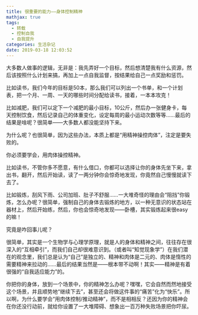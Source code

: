 ```yaml
---
title: 很重要的能力——身体控制精神
mathjax: true
tags:
  - 转载
  - 控制自我
  - 自我提升
categories: 生活杂记
date: 2019-03-18 12:03:52
---
```

大多数人做事的逻辑，无非是：我先弄好一个目标，然后想清楚我有什么资源，然后该按照什么计划来搞，再加上一点自我监督，按结果给自己一点奖励和惩罚。

比如读书，我们今年的目标是50本，那么我们可以列出一个书单，和一个计划表，把一个月、一周、一天的哪些时间分配给读书，接着，一本本攻克！

比如减肥，我们可以定下一个减肥的最小目标，10公斤，然后办一张健身卡，每天控制饮食，然后记录自己的体重变化，设定每周的最小运动次数等等……最后的结果是啥呢？很简单——大多数人都没能坚持下来。

为什么呢？也很简单，因为这些办法，本质上都是“用精神操控肉体”，注定是要失败的。

你必须要学会，用肉体操控精神。

比如读书，不管你多不愿意，有什么借口，你都可以选择让你的身体先坐下来，拿出书，翻开，然后开始读，读了一两分钟你会惊奇地发现，你竟然自己慢慢就读下去了。

比如锻炼，刮风下雨、公司加班、肚子不舒服……一大堆奇怪的理由会“阻挡”你锻炼，怎么办呢？很简单，强制自己的身体去锻炼的地方，以一种无意识的状态站在器材上，然后开始练，然后，你也会惊奇地发现——卧槽，其实锻炼起来很easy的嘛！

究竟是咋回事儿呢？

很简单，其实是一个生物学与心理学原理，就是人的身体和精神之间，往往存在很深入的“互相牵引”，而我们自己却很难意识到。（或者叫“知觉现象学”）在我们潜在的观念里，我们总是认为“自己”是独立的、精神和肉体是二元的、肉体是惰性的需要精神来拉动的……最后的结果当然是——根本带不动啊！其实——精神是有着很强的“自我适应能力”的。

你把你的身体，放到一个场景中，你的精神怎么办呢？嘿嘿，它会自然而然地接受这个场景，并且顺势地“继续下去”，甚至还会将做这件事的“痛苦”化为“快乐”。所以啊，为什么要学会“用肉体控制/推动精神”，而不是相相反？还因为你的精神会在你还没行动前，就给你设置了一大堆障碍、想象出一百万种失败场景把你吓尿。

